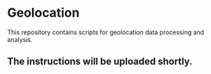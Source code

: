 # Geolocation

This repository contains scripts for geolocation data processing and analysis.

## The instructions will be uploaded shortly.
